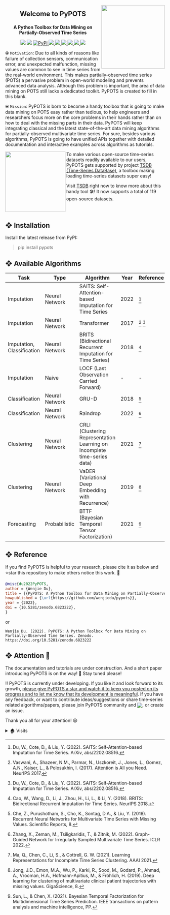<a href='https://github.com/WenjieDu/PyPOTS'><img src='https://raw.githubusercontent.com/WenjieDu/PyPOTS/main/docs/figs/PyPOTS%20logo.svg?sanitize=true' width='200' align='right' /></a>

## <p align='center'>Welcome to PyPOTS</p>
**<p align='center'>A Python Toolbox for Data Mining on Partially-Observed Time Series</p>**

<p align='center'>
    <!-- Python version -->
    <img src='https://img.shields.io/badge/python-v3-yellowgreen'>
    <!-- PyTorch-->
    <img src='https://img.shields.io/static/v1?label=%E2%9D%A4%EF%B8%8F&message=PyTorch&color=DC583A'>
    <!-- PyPI version -->
    <a alt='PyPI download number' href='https://pypi.org/project/pypots'>
        <img alt="PyPI" src="https://img.shields.io/pypi/v/pypots?color=green&label=PyPI">
    </a>
    <!-- License -->
    <a alt='GPL3 license' href='https://github.com/WenjieDu/PyPOTS/blob/main/LICENSE'>
        <img src='https://img.shields.io/badge/License-GPL--v3-green?color=79C641'>
    </a>
    <!-- GitHub Testing -->
    <a alt='GitHub Testing' href='https://github.com/WenjieDu/PyPOTS/actions/workflows/testing.yml'> 
        <img src='https://github.com/WenjieDu/PyPOTS/actions/workflows/testing.yml/badge.svg'>
    </a>
    <!-- Coveralls report -->
    <a alt='Coveralls report' href='https://coveralls.io/github/WenjieDu/PyPOTS'> 
        <img src='https://coveralls.io/repos/github/WenjieDu/PyPOTS/badge.svg'>
    </a>
    <!-- PyPI download number -->
    <a alt='PyPI download number' href='https://pepy.tech/project/pypots'>
        <img src='https://static.pepy.tech/personalized-badge/pypots?period=total&units=international_system&left_color=grey&right_color=blue&left_text=Downloads'>
    </a>
    <!-- Zenodo DOI -->
    <a alt='Zenodo DOI' href='https://zenodo.org/badge/latestdoi/475477908'>
        <img src='https://zenodo.org/badge/475477908.svg'>
    </a>
    <!-- Code of Conduct -->
    <a alt='CODE_OF_CONDUCT' href='CODE_OF_CONDUCT.md'> 
        <img src='https://img.shields.io/badge/Contributor%20Covenant-v2.1-4baaaa.svg'>
    </a>
</p>

⦿ `Motivation`: Due to all kinds of reasons like failure of collection sensors, communication error, and unexpected malfunction, missing values are common to see in time series from the real-world environment. This makes partially-observed time series (POTS) a pervasive problem in open-world modeling and prevents advanced data analysis. Although this problem is important, the area of data mining on POTS still lacks a dedicated toolkit. PyPOTS is created to fill in this blank.

⦿ `Mission`: PyPOTS is born to become a handy toolbox that is going to make data mining on POTS easy rather than tedious, to help engineers and researchers focus more on the core problems in their hands rather than on how to deal with the missing parts in their data. PyPOTS will keep integrating classical and the latest state-of-the-art data mining algorithms for partially-observed multivariate time series. For sure, besides various algorithms, PyPOTS is going to have unified APIs together with detailed documentation and interactive examples across algorithms as tutorials.

<a href='https://github.com/WenjieDu/TSDB'><img src="https://raw.githubusercontent.com/WenjieDu/TSDB/main/docs/figs/TSDB%20logo.svg?sanitize=true" align='left' width='190'/></a>
To make various open-source time-series datasets readily available to our users, PyPOTS gets supported by project [TSDB (Time-Series DataBase)](https://github.com/WenjieDu/TSDB), a toolbox making loading time-series datasets super easy! 

Visit [TSDB](https://github.com/WenjieDu/TSDB) right now to know more about this handy tool 🛠! It now supports a total of 119 open-source datasets.
<br clear='left'>

## ❖ Installation
Install the latest release from PyPI:
> pip install pypots

## ❖ Available Algorithms
| Task                          | Type           | Algorithm                                                                 | Year | Reference |        
|-------------------------------|----------------|---------------------------------------------------------------------------|------|-----------|
| Imputation                    | Neural Network | SAITS: Self-Attention-based Imputation for Time Series                    | 2022 | [^1]      |
| Imputation                    | Neural Network | Transformer                                                               | 2017 | [^2] [^1] |
| Imputation,<br>Classification | Neural Network | BRITS (Bidirectional Recurrent Imputation for Time Series)                | 2018 | [^3]      |
| Imputation                    | Naive          | LOCF (Last Observation Carried Forward)                                   | -    | -         |
| Classification                | Neural Network | GRU-D                                                                     | 2018 | [^4]      |
| Classification                | Neural Network | Raindrop                                                                  | 2022 | [^5]      |
| Clustering                    | Neural Network | CRLI (Clustering Representation Learning on Incomplete time-series data)  | 2021 | [^6]      |
| Clustering                    | Neural Network | VaDER (Variational Deep Embedding with Recurrence)                        | 2019 | [^7]      |
| Forecasting                   | Probabilistic  | BTTF (Bayesian Temporal Tensor Factorization)                             | 2021 | [^8]      |

## ❖ Reference
If you find PyPOTS is helpful to your research, please cite it as below and ⭐️star this repository to make others notice this work. 🤗

```bibtex
@misc{du2022PyPOTS,
author = {Wenjie Du},
title = {{PyPOTS: A Python Toolbox for Data Mining on Partially-Observed Time Series}},
howpublished = {\url{https://github.com/wenjiedu/pypots}},
year = {2022},
doi = {10.5281/zenodo.6823222},
}
```

or

`Wenjie Du. (2022). PyPOTS: A Python Toolbox for Data Mining on Partially-Observed Time Series. Zenodo. https://doi.org/10.5281/zenodo.6823222`

## ❖ Attention 👀
The documentation and tutorials are under construction. And a short paper introducing PyPOTS is on the way! 🚀 Stay tuned please!

‼️ PyPOTS is currently under developing. If you like it and look forward to its growth, <ins>please give PyPOTS a star and watch it to keep you posted on its progress and to let me know that its development is meaningful</ins>. If you have any feedback, or want to contribute ideas/suggestions or share time-series related algorithms/papers, please join PyPOTS community and <a alt='GitHub Discussions' href='https://github.com/WenjieDu/PyPOTS/discussions'><img align='center' src='https://img.shields.io/badge/Chat-in_Discussions-green?logo=github&color=60A98D'></a>, or create an issue.

Thank you all for your attention! 😃


[^1]: Du, W., Cote, D., & Liu, Y. (2022). SAITS: Self-Attention-based Imputation for Time Series. ArXiv, abs/2202.08516.
[^2]: Vaswani, A., Shazeer, N.M., Parmar, N., Uszkoreit, J., Jones, L., Gomez, A.N., Kaiser, L., & Polosukhin, I. (2017). Attention is All you Need. NeurIPS 2017.
[^3]: Cao, W., Wang, D., Li, J., Zhou, H., Li, L., & Li, Y. (2018). BRITS: Bidirectional Recurrent Imputation for Time Series. NeurIPS 2018.
[^4]: Che, Z., Purushotham, S., Cho, K., Sontag, D.A., & Liu, Y. (2018). Recurrent Neural Networks for Multivariate Time Series with Missing Values. Scientific Reports, 8.
[^5]: Zhang, X., Zeman, M., Tsiligkaridis, T., & Zitnik, M. (2022). Graph-Guided Network for Irregularly Sampled Multivariate Time Series. ICLR 2022.
[^6]: Ma, Q., Chen, C., Li, S., & Cottrell, G. W. (2021). Learning Representations for Incomplete Time Series Clustering. AAAI 2021.
[^7]: Jong, J.D., Emon, M.A., Wu, P., Karki, R., Sood, M., Godard, P., Ahmad, A., Vrooman, H.A., Hofmann-Apitius, M., & Fröhlich, H. (2019). Deep learning for clustering of multivariate clinical patient trajectories with missing values. GigaScience, 8.
[^8]: Sun, L., & Chen, X. (2021). Bayesian Temporal Factorization for Multidimensional Time Series Prediction. IEEE transactions on pattern analysis and machine intelligence, PP.

<details>
<summary>🏠 Visits</summary>
<img align='left' src='https://hits.seeyoufarm.com/api/count/incr/badge.svg?url=https%3A%2F%2Fgithub.com%2FPyPOTS%2FPyPOTS&count_bg=%23009A0A&title_bg=%23555555&icon=&icon_color=%23E7E7E7&title=Visits+since+April+2022&edge_flat=false'>
</details>

